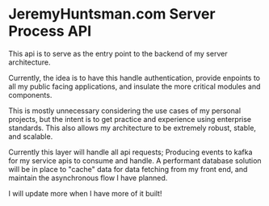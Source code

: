 # JeremyHuntsman.com Server Process API

This api is to serve as the entry point to the backend of my server architecture.  

Currently, the idea is to have this handle authentication, provide enpoints to all my public facing applications,
and insulate the more critical modules and components. 

This is mostly unnecessary considering the use cases of my personal projects, but 
the intent is to get practice and experience using enterprise standards.  This also 
allows my architecture to be extremely robust, stable, and scalable. 

Currently this layer will handle all api requests; Producing events to kafka for my 
service apis to consume and handle.  A performant database solution will be in place to "cache" data for data fetching
from my front end, and maintain the asynchronous flow I have planned. 


I will update more when I have more of it built!
